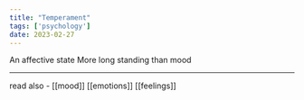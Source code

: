 ```yaml
---
title: "Temperament"
tags: ['psychology']
date: 2023-02-27
---
```


An affective state
More long standing than mood

---
read also - [[mood]]
[[emotions]]
[[feelings]]
